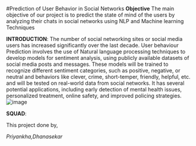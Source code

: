 #Prediction of User Behavior in Social Networks
**Objective**
The main objective of our project is to predict the state of mind of the users by analyzing their chats in social networks using NLP and Machine learning Techniques

**INTRODUCTION**:
The number of social networking sites or social media users has increased significantly over the last decade.
User behaviour Prediction  involves the use of Natural language processing techniques to develop models for sentiment analysis, using publicly available datasets of social media posts and messages.
These models will be trained to recognize different sentiment categories, such as positive, negative, or neutral and behaviors like clever, crime, short-temper, friendly, helpful, etc. and will be tested on real-world data from social networks. 
It has several potential applications, including early detection of mental health issues, personalized treatment, online safety, and improved policing strategies.
![image](https://github.com/dhana1612/Prediction-of-User-Behavior-in-Social-Networks/assets/113229705/313fc015-7f4a-4ac6-ad86-d87267131d01)


**SQUAD**:

This project done by,

*Priyankha,Dhanasekar*
